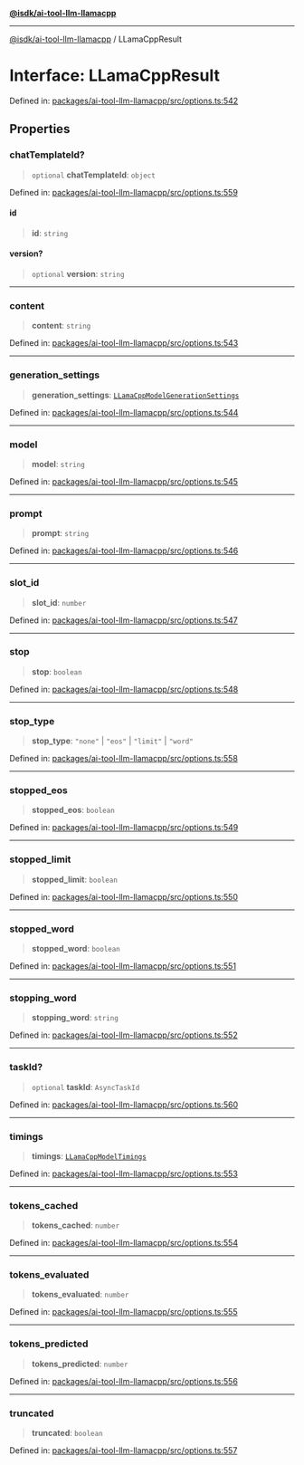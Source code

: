 [**@isdk/ai-tool-llm-llamacpp**](../README.md)

***

[@isdk/ai-tool-llm-llamacpp](../globals.md) / LLamaCppResult

# Interface: LLamaCppResult

Defined in: [packages/ai-tool-llm-llamacpp/src/options.ts:542](https://github.com/isdk/ai-tool-llm-llamacpp.js/blob/518858851e2f538474e91b57f5b1e7e12c3272ed/src/options.ts#L542)

## Properties

### chatTemplateId?

> `optional` **chatTemplateId**: `object`

Defined in: [packages/ai-tool-llm-llamacpp/src/options.ts:559](https://github.com/isdk/ai-tool-llm-llamacpp.js/blob/518858851e2f538474e91b57f5b1e7e12c3272ed/src/options.ts#L559)

#### id

> **id**: `string`

#### version?

> `optional` **version**: `string`

***

### content

> **content**: `string`

Defined in: [packages/ai-tool-llm-llamacpp/src/options.ts:543](https://github.com/isdk/ai-tool-llm-llamacpp.js/blob/518858851e2f538474e91b57f5b1e7e12c3272ed/src/options.ts#L543)

***

### generation\_settings

> **generation\_settings**: [`LLamaCppModelGenerationSettings`](LLamaCppModelGenerationSettings.md)

Defined in: [packages/ai-tool-llm-llamacpp/src/options.ts:544](https://github.com/isdk/ai-tool-llm-llamacpp.js/blob/518858851e2f538474e91b57f5b1e7e12c3272ed/src/options.ts#L544)

***

### model

> **model**: `string`

Defined in: [packages/ai-tool-llm-llamacpp/src/options.ts:545](https://github.com/isdk/ai-tool-llm-llamacpp.js/blob/518858851e2f538474e91b57f5b1e7e12c3272ed/src/options.ts#L545)

***

### prompt

> **prompt**: `string`

Defined in: [packages/ai-tool-llm-llamacpp/src/options.ts:546](https://github.com/isdk/ai-tool-llm-llamacpp.js/blob/518858851e2f538474e91b57f5b1e7e12c3272ed/src/options.ts#L546)

***

### slot\_id

> **slot\_id**: `number`

Defined in: [packages/ai-tool-llm-llamacpp/src/options.ts:547](https://github.com/isdk/ai-tool-llm-llamacpp.js/blob/518858851e2f538474e91b57f5b1e7e12c3272ed/src/options.ts#L547)

***

### stop

> **stop**: `boolean`

Defined in: [packages/ai-tool-llm-llamacpp/src/options.ts:548](https://github.com/isdk/ai-tool-llm-llamacpp.js/blob/518858851e2f538474e91b57f5b1e7e12c3272ed/src/options.ts#L548)

***

### stop\_type

> **stop\_type**: `"none"` \| `"eos"` \| `"limit"` \| `"word"`

Defined in: [packages/ai-tool-llm-llamacpp/src/options.ts:558](https://github.com/isdk/ai-tool-llm-llamacpp.js/blob/518858851e2f538474e91b57f5b1e7e12c3272ed/src/options.ts#L558)

***

### stopped\_eos

> **stopped\_eos**: `boolean`

Defined in: [packages/ai-tool-llm-llamacpp/src/options.ts:549](https://github.com/isdk/ai-tool-llm-llamacpp.js/blob/518858851e2f538474e91b57f5b1e7e12c3272ed/src/options.ts#L549)

***

### stopped\_limit

> **stopped\_limit**: `boolean`

Defined in: [packages/ai-tool-llm-llamacpp/src/options.ts:550](https://github.com/isdk/ai-tool-llm-llamacpp.js/blob/518858851e2f538474e91b57f5b1e7e12c3272ed/src/options.ts#L550)

***

### stopped\_word

> **stopped\_word**: `boolean`

Defined in: [packages/ai-tool-llm-llamacpp/src/options.ts:551](https://github.com/isdk/ai-tool-llm-llamacpp.js/blob/518858851e2f538474e91b57f5b1e7e12c3272ed/src/options.ts#L551)

***

### stopping\_word

> **stopping\_word**: `string`

Defined in: [packages/ai-tool-llm-llamacpp/src/options.ts:552](https://github.com/isdk/ai-tool-llm-llamacpp.js/blob/518858851e2f538474e91b57f5b1e7e12c3272ed/src/options.ts#L552)

***

### taskId?

> `optional` **taskId**: `AsyncTaskId`

Defined in: [packages/ai-tool-llm-llamacpp/src/options.ts:560](https://github.com/isdk/ai-tool-llm-llamacpp.js/blob/518858851e2f538474e91b57f5b1e7e12c3272ed/src/options.ts#L560)

***

### timings

> **timings**: [`LLamaCppModelTimings`](LLamaCppModelTimings.md)

Defined in: [packages/ai-tool-llm-llamacpp/src/options.ts:553](https://github.com/isdk/ai-tool-llm-llamacpp.js/blob/518858851e2f538474e91b57f5b1e7e12c3272ed/src/options.ts#L553)

***

### tokens\_cached

> **tokens\_cached**: `number`

Defined in: [packages/ai-tool-llm-llamacpp/src/options.ts:554](https://github.com/isdk/ai-tool-llm-llamacpp.js/blob/518858851e2f538474e91b57f5b1e7e12c3272ed/src/options.ts#L554)

***

### tokens\_evaluated

> **tokens\_evaluated**: `number`

Defined in: [packages/ai-tool-llm-llamacpp/src/options.ts:555](https://github.com/isdk/ai-tool-llm-llamacpp.js/blob/518858851e2f538474e91b57f5b1e7e12c3272ed/src/options.ts#L555)

***

### tokens\_predicted

> **tokens\_predicted**: `number`

Defined in: [packages/ai-tool-llm-llamacpp/src/options.ts:556](https://github.com/isdk/ai-tool-llm-llamacpp.js/blob/518858851e2f538474e91b57f5b1e7e12c3272ed/src/options.ts#L556)

***

### truncated

> **truncated**: `boolean`

Defined in: [packages/ai-tool-llm-llamacpp/src/options.ts:557](https://github.com/isdk/ai-tool-llm-llamacpp.js/blob/518858851e2f538474e91b57f5b1e7e12c3272ed/src/options.ts#L557)
